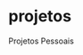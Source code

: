 # projetos
 Projetos Pessoais

 <a href="rafaelhissa333.github.io/projetos/pagina_login/index.html" target='_blank'></a>

